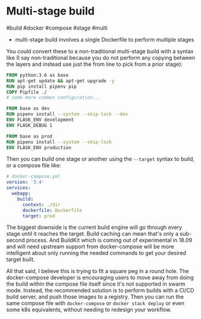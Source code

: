 # Multi-stage build

#build #docker #compose #stage #multi

- multi-stage build involves a single Dockerfile to perform multiple stages

You could convert these to a non-traditional multi-stage build with a syntax like (I say non-traditional because you do not perform any copying between the layers and instead use just the from line to pick from a prior stage):

```dockerfile
FROM python:3.6 as base
RUN apt-get update && apt-get upgrade -y
RUN pip install pipenv pip
COPY Pipfile ./
# some more common configuration...

FROM base as dev
RUN pipenv install --system --skip-lock --dev
ENV FLASK_ENV development
ENV FLASK_DEBUG 1

FROM base as prod
RUN pipenv install --system --skip-lock
ENV FLASK_ENV production

```

Then you can build one stage or another using the `--target` syntax to build, or a compose file like:

```yaml
# docker-compose.yml
version: '3.4'
services:
  webapp:
    build:
      context: ./dir
      dockerfile: Dockerfile
      target: prod

```

The biggest downside is the current build engine will go through every stage until it reaches the target. Build caching can mean that's only a sub-second process. And BuildKit which is coming out of experimental in 18.09 and will need upstream support from docker-compose will be more intelligent about only running the needed commands to get your desired target built.

All that said, I believe this is trying to fit a square peg in a round hole. The docker-compose developer is encouraging users to move away from doing the build within the compose file itself since it's not supported in swarm mode. Instead, the recommended solution is to perform builds with a CI/CD build server, and push those images to a registry. Then you can run the same compose file with `docker-compose` or `docker stack deploy` or even some k8s equivalents, without needing to redesign your workflow.